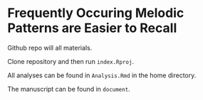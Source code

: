 # Frequently Occuring Melodic Patterns are Easier to Recall

Github repo will all materials.

Clone repository and then run `index.Rproj`.

All analyses can be found in `Analysis.Rmd` in the home directory.

The manuscript can be found in `document`.


